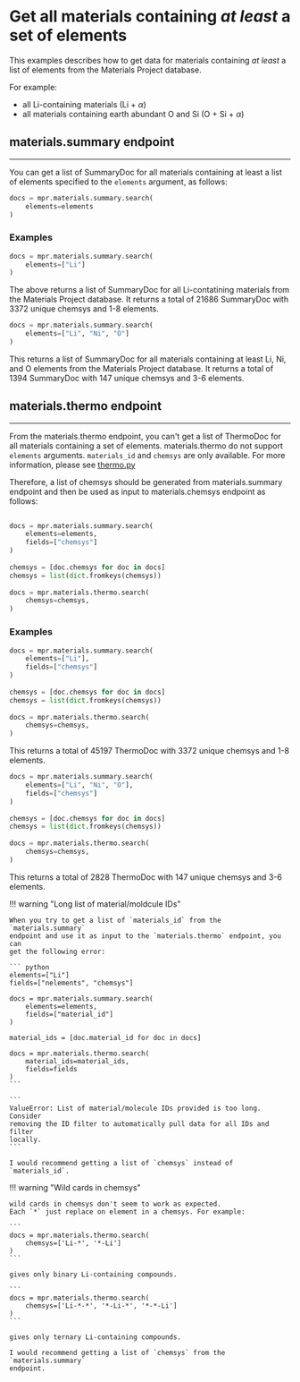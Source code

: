 # Get all materials containing *at least* a set of elements

This examples describes how to get data for materials containing _at least_ a
list of elements from the Materials Project database.

For example:

- all Li-containing materials (Li + $\alpha$)
- all materials containing earth abundant O and Si (O + Si + $\alpha$)


## **materials.summary** endpoint

---

You can get a list of SummaryDoc for all materials containing at least a list
of elements specified to the `elements` argument, as follows:

``` python
docs = mpr.materials.summary.search(
    elements=elements
)
```

### Examples

``` python
docs = mpr.materials.summary.search(
    elements=["Li"]
)
```

The above returns a list of SummaryDoc for all Li-contatining materials from the
Materials Project database. It returns a total of 21686 SummaryDoc with 3372
unique chemsys and 1-8 elements.

``` python
docs = mpr.materials.summary.search(
    elements=["Li", "Ni", "O"]
)
```

This returns a list of SummaryDoc for all materials containing at least Li, Ni,
and O elements from the Materials Project database. It returns a total of 1394
SummaryDoc with 147 unique chemsys and 3-6 elements.


## **materials.thermo** endpoint

---

From the materials.thermo endpoint, you can't get a list of ThermoDoc for all
materials containing a set of elements. materials.thermo do not support
`elements` arguments. `materials_id` and `chemsys` are only available. 
For more information, please see [thermo.py](https://github.com/materialsproject/api/blob/main/mp_api/client/routes/materials/thermo.py)

Therefore, a list of chemsys should be generated from materials.summary endpoint
and then be used as input to materials.chemsys endpoint as follows:

``` python
                                                                                                                        
docs = mpr.materials.summary.search(                                                                                
    elements=elements,                                                                                              
    fields=["chemsys"]
)                                                                                                                   
                                                                                                                    
chemsys = [doc.chemsys for doc in docs]                                                                             
chemsys = list(dict.fromkeys(chemsys))                                                                              
                                                                                                                    
docs = mpr.materials.thermo.search(                                                                                 
    chemsys=chemsys,                                                                                                
)                                                                                                                   
```

### Examples


``` python
docs = mpr.materials.summary.search(                                                                                
    elements=["Li"],                                                                                              
    fields=["chemsys"]
)                                                                                                                   
                                                                                                                    
chemsys = [doc.chemsys for doc in docs]                                                                             
chemsys = list(dict.fromkeys(chemsys))                                                                              
                                                                                                                    
docs = mpr.materials.thermo.search(                                                                                 
    chemsys=chemsys,                                                                                                
)                                                                                                                   
```

This returns a total of 45197 ThermoDoc with 3372 unique chemsys and 1-8
elements.

``` python
docs = mpr.materials.summary.search(                                                                                
    elements=["Li", "Ni", "O"],                                                                                              
    fields=["chemsys"]
)                                                                                                                   
                                                                                                                    
chemsys = [doc.chemsys for doc in docs]                                                                             
chemsys = list(dict.fromkeys(chemsys))                                                                              
                                                                                                                    
docs = mpr.materials.thermo.search(                                                                                 
    chemsys=chemsys,                                                                                                
)                                                                                                                   
```

This returns a total of 2828 ThermoDoc with 147 unique chemsys and 3-6
elements.
                                                                                                               





!!! warning "Long list of material/moldcule IDs"

    When you try to get a list of `materials_id` from the `materials.summary`
    endpoint and use it as input to the `materials.thermo` endpoint, you can
    get the following error: 

    ``` python
    elements=["Li"]
    fields=["nelements", "chemsys"]
                                                                                                                        
    docs = mpr.materials.summary.search(                                                                                
        elements=elements,                                                                                              
        fields=["material_id"]                                                                                          
    )                                                                                                                   
                                                                                                                        
    material_ids = [doc.material_id for doc in docs]                                                                    
                                                                                                                        
    docs = mpr.materials.thermo.search(                                                                                 
        material_ids=material_ids,                                                                                      
        fields=fields                                                                                                   
    )      
    ```

    ```
    ValueError: List of material/molecule IDs provided is too long. Consider
    removing the ID filter to automatically pull data for all IDs and filter
    locally.
    ```

    I would recommend getting a list of `chemsys` instead of `materials_id`.



!!! warning "Wild cards in chemsys"

    wild cards in chemsys don't seem to work as expected.
    Each `*` just replace on element in a chemsys. For example:

    ```
    docs = mpr.materials.thermo.search(                                                                                 
        chemsys=['Li-*', '*-Li']
    )
    ```

    gives only binary Li-containing compounds.

    ```
    docs = mpr.materials.thermo.search(                                                                                 
        chemsys=['Li-*-*', '*-Li-*', '*-*-Li']
    )
    ```

    gives only ternary Li-containing compounds.

    I would recommend getting a list of `chemsys` from the `materials.summary`
    endpoint.
